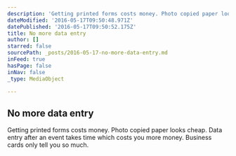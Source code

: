 ```yaml
---
description: 'Getting printed forms costs money. Photo copied paper looks cheap. Data entry after an event takes time which costs you more money. Business cards only tell you so much. '
dateModified: '2016-05-17T09:50:48.971Z'
datePublished: '2016-05-17T09:50:52.175Z'
title: No more data entry
author: []
starred: false
sourcePath: _posts/2016-05-17-no-more-data-entry.md
inFeed: true
hasPage: false
inNav: false
_type: MediaObject

---
```

<article style=""><h1>No more data entry</h1><p>Getting printed forms costs money. Photo copied paper looks cheap. Data entry after an event takes time which costs you more money. Business cards only tell you so much. </p></article>
